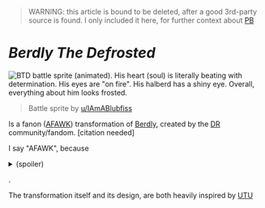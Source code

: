 > WARNING: this article is bound to be deleted, after a good 3rd-party source is found.
> I only included it here, for further context about [PB](Phoenix_Buster.md)

# _Berdly The Defrosted_
![BTD battle sprite (animated). His heart (soul) is literally beating with determination. His eyes are "on fire". His halberd has a shiny eye. Overall,  everything about him looks frosted.](https://i.redd.it/spmvj3ja64s71.gif)
> Battle sprite by [u/IAmABlubfiss](https://reddit.com/u/IAmABlubfiss)

Is a fanon ([AFAWK](https://acronymfinder.com/As-Far-As-We-Know-(AFAWK).html)) transformation of [Berdly](https://deltarune.fandom.com/wiki/Berdly), created by the [DR](https://en.wikipedia.org/wiki/Deltarune) community/fandom. [citation needed]

I say "AFAWK", because
<details>
  <summary>
    (spoiler)
  </summary>
  
  future DR chapters may bring back Berdly, **even after Snowgrave**. Snowgrave is supposed to be a ["fatal"](https://deltarune.fandom.com/wiki/Snowgrave_Route#Differences) spell, but we don't know exactly how.

</details>

.

The transformation itself and its design, are both heavily inspired by [UTU](https://undertale.fandom.com/wiki/Undyne#Genocide_Route)
